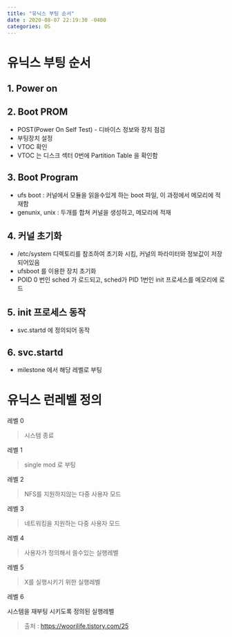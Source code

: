 ```yaml
---
title: "유닉스 부팅 순서"
date : 2020-08-07 22:19:30 -0400
categories: OS
---
```


# 유닉스 부팅 순서

## 1. Power on

## 2. Boot PROM
- POST(Power On Self Test) - 디바이스 정보와 장치 점검
- 부팅장치 설정
- VTOC 확인
- VTOC 는 디스크 섹터 0번에 Partition Table 을 확인함

## 3. Boot Program

- ufs boot : 커널에서 모듈을 읽을수있게 하는 boot 파일, 이 과정에서 메모리에 적재함
- genunix, unix : 두개를 합쳐 커널을 생성하고, 메모리에 적재

## 4. 커널 초기화

- /etc/system 디렉토리를 참조하여 초기화 시킴, 커널의 파라미터와 정보값이 저장되어있음
- ufsboot 를 이용한 장치 초기화
- POID 0 번인 sched 가 로드되고, sched가 PID 1번인 init 프로세스를 메모리에 로드

## 5. init 프로세스 동작

- svc.startd 에 정의되어 동작

## 6. svc.startd

- milestone 에서 해당 레벨로 부팅


# 유닉스 런레벨 정의

레벨 0

> 시스템 종료

레벨 1

> single mod 로 부팅

레벨 2

> NFS를 지원하지않는 다중 사용자 모드

레벨 3

> 네트워킹을 지원하는 다중 사용자 모드

레벨 4

> 사용자가 정의해서 쓸수있는 실행레벨

레벨 5

> X를 실행시키기 위한 실행레벨

레벨 6

시스템을 재부팅 시키도록 정의된 실행레벨




> 출처 : https://woorilife.tistory.com/25
